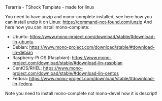 Terarria - TShock Template - made for linux

You need to have unzip and mono-complete installed, see here how you can install unzip it on Linux: https://command-not-found.com/unzip
And here how you can install mono-complete:
 - Ubuntu: https://www.mono-project.com/download/stable/#download-lin-ubuntu
 - Debian: https://www.mono-project.com/download/stable/#download-lin-debian
 - Raspberry-Pi OS (Raspbian): https://www.mono-project.com/download/stable/#download-lin-raspbian
 - CentOS/RHEL: https://www.mono-project.com/download/stable/#download-lin-centos
 - Fedora: https://www.mono-project.com/download/stable/#download-lin-fedora
 
Note you need to install mono-complete not mono-devel how it is descript!
